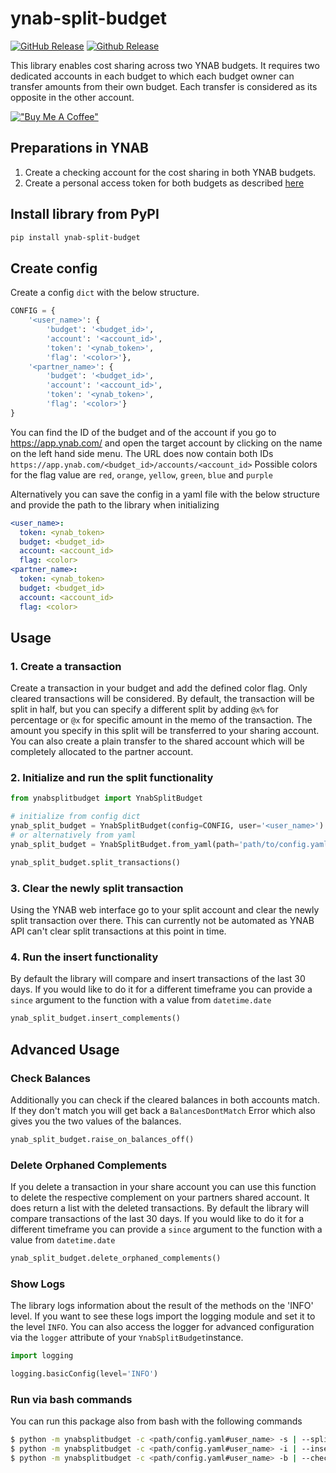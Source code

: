 # ynab-split-budget

[![GitHub Release](https://img.shields.io/github/release/dnbasta/ynab-split-budget?style=flat)]() 
[![Github Release](https://img.shields.io/maintenance/yes/2100)]()

This library enables cost sharing across two YNAB budgets. It requires two dedicated accounts in each budget to which
each budget owner can transfer amounts from their own budget. Each transfer is considered as its opposite in the other 
account.

[!["Buy Me A Coffee"](https://www.buymeacoffee.com/assets/img/custom_images/orange_img.png)](https://www.buymeacoffee.com/dnbasta)

## Preparations in YNAB
1. Create a checking account for the cost sharing in both YNAB budgets.
2. Create a personal access token for both budgets as described [here](https://api.ynab.com/)

## Install library from PyPI

```bash
pip install ynab-split-budget
```

## Create config
Create a config `dict` with the below structure. 
```py
CONFIG = {
    '<user_name>': {
        'budget': '<budget_id>',
        'account': '<account_id>',
        'token': '<ynab_token>',
        'flag': '<color>'},
    '<partner_name>': {
        'budget': '<budget_id>',
        'account': '<account_id>',
        'token': '<ynab_token>',
        'flag': '<color>'}
}
```
You can find the ID of the budget and of the account if you go to https://app.ynab.com/ and open the target account by
clicking on the name on the left hand side menu. The URL does now contain both IDs 
`https://app.ynab.com/<budget_id>/accounts/<account_id>`
Possible colors for the flag value are `red`, `orange`, `yellow`, `green`, `blue` and `purple`

Alternatively you can save the config in a yaml file with the below structure and provide the path to the library 
when initializing
```yaml
<user_name>:
  token: <ynab_token>
  budget: <budget_id>
  account: <account_id>
  flag: <color>
<partner_name>:
  token: <ynab_token>
  budget: <budget_id>
  account: <account_id>
  flag: <color>
```

## Usage
### 1. Create a transaction
Create a transaction in your budget and add the defined color flag. Only cleared transactions will be considered. 
By default, the transaction will be split in half, but you can specify a different split by adding `@x%` for 
percentage or `@x` for specific amount in the memo of the transaction. The amount you specify in this split will be 
transferred to your sharing account. You can also create a plain transfer to the shared account which will be 
completely allocated to the partner account.
### 2. Initialize and run the split functionality

```py
from ynabsplitbudget import YnabSplitBudget

# initialize from config dict
ynab_split_budget = YnabSplitBudget(config=CONFIG, user='<user_name>')
# or alternatively from yaml
ynab_split_budget = YnabSplitBudget.from_yaml(path='path/to/config.yaml', user='<user_name')

ynab_split_budget.split_transactions()
```
### 3. Clear the newly split transaction
Using the YNAB web interface go to your split account and clear the newly split transaction over there. This can 
currently not be automated as YNAB API can't clear split transactions at this point in time.
### 4. Run the insert functionality
By default the library will compare and insert transactions of the last 30 days. If you would like to do it for a 
different timeframe you can provide a `since` argument to the function with a value from `datetime.date`
```py
ynab_split_budget.insert_complements()
```
## Advanced Usage
### Check Balances
Additionally you can check if the cleared balances in both accounts match. If they don't match you will get back a 
`BalancesDontMatch` Error which also gives you the two values of the balances.
```py
ynab_split_budget.raise_on_balances_off()
```
### Delete Orphaned Complements
If you delete a transaction in your share account you can use this function to delete the respective complement on 
your partners shared account. It does return a list with the deleted transactions. By default the library will 
compare transactions of the last 30 days. If you would like to do it for a different timeframe you can provide a 
`since` argument to the function with a value from `datetime.date`
```py
ynab_split_budget.delete_orphaned_complements()
```
### Show Logs
The library logs information about the result of the methods on the 'INFO' level. If you want to see these logs 
import the logging module and set it to the level `INFO`. You can also access the logger for advanced configuration 
via the `logger` attribute of your `YnabSplitBudget`instance.
```py
import logging

logging.basicConfig(level='INFO')
```
### Run via bash commands
You can run this package also from bash with the following commands
```bash
$ python -m ynabsplitbudget -c <path/config.yaml#user_name> -s | --split-transactions
$ python -m ynabsplitbudget -c <path/config.yaml#user_name> -i | --insert-complements [-d | --since-date "YYYY-mm-dd"]
$ python -m ynabsplitbudget -c <path/config.yaml#user_name> -b | --check-balances
```
